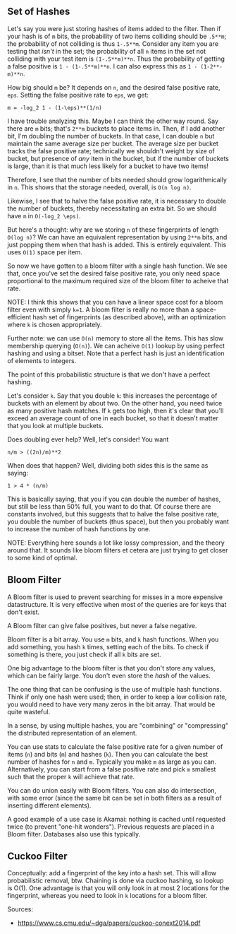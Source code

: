 ## Set of Hashes

Let's say you were just storing hashes of items added to the
filter. Then if your hash is of `m` bits, the probability of two items
colliding should be `.5**m`; the probability of not colliding is thus
`1-.5**m`. Consider any item you are testing that *isn't* in the set;
the probability of all `n` items in the set not colliding with your
test item is `(1-.5**m)**n`. Thus the probability of getting a false
positive is `1 - (1-.5**m)**n`. I can also express this as `1 -
(1-2**-m)**n`.

How big should `m` be? It depends on `n`, and the desired false
positive rate, `eps`. Setting the false positive rate to `eps`, we get:

    m = -log_2 1 - (1-\eps)**(1/n)

I have trouble analyzing this. Maybe I can think the other way
round. Say there are `m` bits; that's `2**m` buckets to place items
in. Then, if I add another bit, I'm doubling the number of buckets. In
that case, I can double `n` but maintain the same average size per
bucket. The average size per bucket tracks the false positive rate;
technically we shouldn't weight by size of bucket, but presence of
*any* item in the bucket, but if the number of buckets is large, than
it is that much less likely for a bucket to have two items!

Therefore, I see that the number of bits needed should grow
logarithmically in `n`. This shows that the storage needed, overall,
is `O(n log n)`.

Likewise, I see that to halve the false positive rate, it is necessary
to double the number of buckets, thereby necessitating an extra
bit. So we should have `m` in `O(-log_2 \eps)`.

But here's a thought: why are we storing `n` of these fingerprints of
length `O(log n)`? We can have an equivalent representation by using
`2**m` bits, and just popping them when that hash is added. This is
entirely equivalent. This uses `O(1)` space per item.

So now we have gotten to a bloom filter with a single hash
function. We see that, once you've set the desired false positive
rate, you only need space proportional to the maximum required size of
the bloom filter to acheive that rate.

NOTE: I think this shows that you can have a linear space cost for a
bloom filter even with simply `k=1`. A bloom filter is really no more
than a space-efficient hash set of fingerprints (as described above),
with an optimization where `k` is chosen appropriately.

Further note: we can use `O(n)` memory to store all the items. This
has slow membership querying (`O(n)`). We can acheive `O(1)` lookup by
using perfect hashing and using a bitset. Note that a perfect hash is
just an identification of elements to integers.

The point of this probabilistic structure is that we don't have a
perfect hashing.

Let's consider `k`. Say that you double `k`: this increases the
percentage of buckets with an element by about two. On the other hand,
you need twice as many positive hash matches. If `k` gets too high,
then it's clear that you'll exceed an average count of one in each
bucket, so that it doesn't matter that you look at multiple
buckets.

Does doubling ever help? Well, let's consider! You want

    n/m > ((2n)/m)**2

When does that happen? Well, dividing both sides this is the same as
saying:

    1 > 4 * (n/m)

This is basically saying, that you if you can double the number of
hashes, but still be less than 50% full, you want to do that. Of
course there are constants involved, but this suggests that to halve
the false positive rate, you double the number of buckets (thus
space), but then you probably want to increase the number of hash
functions by one.

NOTE: Everything here sounds a lot like lossy compression, and the
theory around that. It sounds like bloom filters et cetera are just
trying to get closer to some kind of optimal.

## Bloom Filter

A Bloom filter is used to prevent searching for misses in a more
expensive datastructure. It is very effective when most of the queries
are for keys that don't exist.

A Bloom filter can give false positives, but never a false negative.

Bloom filter is a bit array. You use `m` bits, and `k` hash
functions. When you add something, you hash `k` times, setting each of
the bits. To check if something is there, you just check if all `k`
bits are set.

One big advantage to the bloom filter is that you don't store any
values, which can be fairly large. You don't even store the *hash* of
the values.

The one thing that can be confusing is the use of multiple hash
functions. Think if only one hash were used; then, in order to keep a
low collision rate, you would need to have very many zeros in the bit
array. That would be quite wasteful.

In a sense, by using multiple hashes, you are "combining" or
"compressing" the distributed representation of an element.

You can use stats to calculate the false positive rate for a given
number of items (`n`) and bits (`m`) and hashes (`k`). Then you can
calculate the best number of hashes for `n` and `m`. Typically you
make `m` as large as you can. Alternatively, you can start from a
false positive rate and pick `m` smallest such that the proper `k`
will achieve that rate.

You can do union easily with Bloom filters. You can also do
intersection, with some error (since the same bit can be set in both
filters as a result of inserting different elements).

A good example of a use case is Akamai: nothing is cached until
requested twice (to prevent "one-hit wonders"). Previous requests are
placed in a Bloom filter. Databases also use this typically.

## Cuckoo Filter

Conceptually: add a fingerprint of the key into a hash set. This will
allow probabilistic removal, btw. Chaining is done via cuckoo hashing,
so lookup is O(1). One advantage is that you will only look in at most
2 locations for the fingerprint, whereas you need to look in `k`
locations for a bloom filter.

Sources:

* https://www.cs.cmu.edu/~dga/papers/cuckoo-conext2014.pdf
